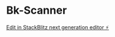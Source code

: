 # Bk-Scanner

[Edit in StackBlitz next generation editor ⚡️](https://stackblitz.com/~/github.com/sweeeetch/Bk-Scanner)